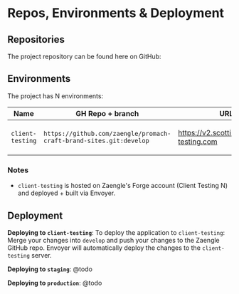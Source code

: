 # Repos, Environments & Deployment

## Repositories

The project repository can be found here on GitHub:

## Environments

The project has N environments:

| Name             | GH Repo + branch                         | URL                                        | Notes                   |
|------------------|------------------------------------------|--------------------------------------------|-------------------------|
| `client-testing` | `https://github.com/zaengle/promach-craft-brand-sites.git:develop` | https://v2.scottishrite.client-testing.com | u: `XXXXX` p: `zaengle` |


### Notes

- `client-testing` is hosted on Zaengle's Forge account (Client Testing N) and deployed + built via Envoyer.

## Deployment

**Deploying to `client-testing`**: To deploy the application to `client-testing`: Merge your changes into `develop` and push your changes to the Zaengle GitHub repo. Envoyer will automatically deploy the changes to the `client-testing` server.

**Deploying to `staging`**: @todo

**Deploying to `production`**: @todo

